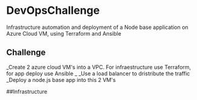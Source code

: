 # DevOpsChallenge
Infrastructure automation and deployment of a Node base application on Azure Cloud VM, using Terraform and Ansible

## Challenge

_Create 2  azure cloud VM's into a VPC.
For infraestructure use Terraform, for app deploy use Ansible
_
_Use a load balancer to dristribute the traffic
_Deploy a node.js base app into this 2 VM's 


##Infrastructure
